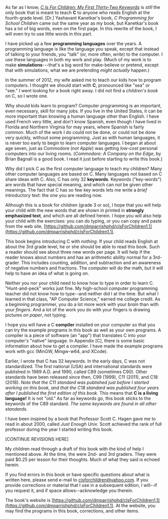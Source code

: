 As far as I know, [*C Is For Children: My First Thirty-Two Keywords*](https://www.iuniverse.com/en/bookstore/bookdetails/436907-C-Is-for-Children)
is *still* the only book that is meant to teach **C** to anyone who reads English at the fourth-grade level.
\[Dr.\] Yashavant Kanetkar's book, *C Programming for School Children* came out the same year as my book,
but Kanetkar's book has a lot of big words, even on the first page. In this rewrite of the book, I will even try to use little words in this part.

I have picked up a few **programming languages** over the years. A programming language is like the language you speak, except that instead of talking to your friends, you "talk" (or, more often, *write*) to the computer. I use these languages in both my work and play. (Much of my work is to make **simulations**---that's a big word for make-believe or pretend, except that with simulations, what we are pretending *might actually* happen.)

In the summer of 2012, my wife asked me to teach our kids how to program computers. I thought we should start with **C**, pronounced like "sea" or "see." I went looking for a book right away. I did not find a *children's book* on C, so I wrote one.

Why should kids learn to program?
Computer programming is an important, even necessary, skill for many jobs.
If you live in the United States, it can be more important than knowing a human language other than English.
I have used French very little, and don't know Spanish, even though I have lived in Florida and Northern Virginia for may years, where Spanish is fairly common.
Much of the work I do could not be done, or could not be done very quickly, without some programming.
Just as with human languages, it is never too early to begin to learn computer languages.
I began at about age seven, just as Commodore (*not Apple*) was getting *low-cost* personal computers into our living rooms.
(*Commodore: A Company on the Edge*, by Brian Bagnall is a good book. I read it just before starting to write this book.)

Why did I pick C as the first computer language to teach my children?
Many other computer languages are based on C.
Many languages not based on C share ideas with C.
Also, C has only 32 **keywords**.
Keywords ("key-words") are words that have special meaning, and which can *not* be given other meanings.
The fact that C has so few key words lets me write a *brief* introductory text: the one you are reading now.

Although this is a book for children (grade 3 or so), I hope that you will help your child with the new words that are shown in printed in **strongly emphasized text**, and which are all defined herein.
I hope you will also help your child with the exercises: you can do typing, or you can copy and paste from the web site, [https://github.com/dmparrishphd/cIsForChildren1.1](https://github.com/dmparrishphd/cIsForChildren1.1).

This book begins introducing C with *nothing*.
If your child reads English at about the 3rd grade level, he or she should be able to read this book.
Such a reader should see about three new words per page.
It will help if the reader knows about numbers and has an arithmetic ability normal for a 3rd-grader.
This includes counting, addition, and subtraction and an awareness of negative numbers and fractions.
The computer will do the math, but it will help to have an idea of what is going on.

Neither you nor your child need to know how to type in order to learn C.
"Hunt-and-peck" works just fine.
My high-school computer programming teacher did not know how to type--and neither did I at the time.
But what I learned in that class, "AP Computer Science," earned me college credit.
As a beginning programmer, you do a lot more work with your *brain* than with your *fingers*.
And a lot of the work you do with your fingers is drawing pictures *on paper*, not typing.

I hope you will have a C **compiler** installed on your computer so that you can try the example programs in this book as well as your own programs.
A compiler is a piece of software (an "app") that translates C into your computer's "native" language.
In Appendix \[C\], there is some basic information about how to get a compiler.
I have made the example programs work with gcc (MinGW, Mingw-w64, and XCode).

Earlier, I wrote that C has 32 keywords.
In the early days, C was not standardized.
The first national (USA) and international standards were published in 1989 A.D. and 1990, called C89 (sometimes C90).
Other standards have been released since then, C99 (1999), C11 (2011), and C18 (2018).
*Note that the C11 standard was published just before I started working on this book, and that the C18 standard was published four years after I published the first edition of this book.*
This means that **C is a living language!** It is not "old."
As far as keywords go, this book sticks to the keywords of the C89 standard.
*The same keywords are found in all other standards.*

I have been inspired by a book that Professor Scott C. Hagen gave me to read in about 2000, called *Just Enough Unix.* Scott achieved the rank of full professor during the year I started writing this book.

\[CONTINUE REVISIONS HERE\]


My children read through a draft of this book with the kind of help I mentioned above.
At the time, the were 2nd- and 3rd graders.
They were paid $0.25 per lesson for their thoughts.
Much of what they said is echoed herein.

If you find errors in this book or have specific questions about what is written here, please send e-mail to cisforchildren@yahoo.com.
If you provide corrections or material that I use in a subsequent edition, I will--if you request it, and if space allows--acknowledge you therein.

The book's website is [https://github.com/dmparrishphd/cIsForChildren1.1](https://github.com/dmparrishphd/cIsForChildren1.1). At the website, you may find the programs in this book, corrections, and other items.
